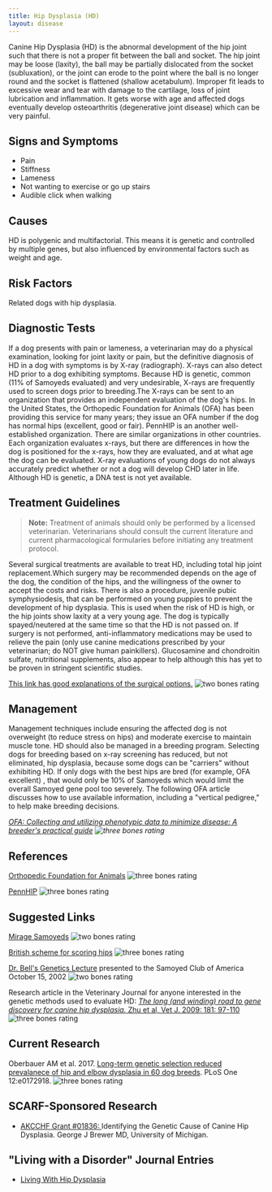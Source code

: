 ```yaml
---
title: Hip Dysplasia (HD)
layout: disease
---
```


Canine Hip Dysplasia (HD) is the abnormal development of the hip joint
such that there is not a proper fit between the ball and socket. The
hip joint may be loose (laxity), the ball may be partially dislocated
from the socket (subluxation), or the joint can erode to the point where
the ball is no longer round and the socket is flattened (shallow
acetabulum). Improper fit leads to excessive wear and tear with damage
to the cartilage, loss of joint lubrication and inflammation. It gets
worse with age and affected dogs eventually develop osteoarthritis
(degenerative joint disease) which can be very painful.

## Signs and Symptoms

- Pain
- Stiffness
- Lameness
- Not wanting to exercise or go up stairs
- Audible click when walking

## Causes

HD is polygenic and multifactorial. This means it is genetic and
controlled by multiple genes, but also influenced by environmental
factors such as weight and age.

## Risk Factors

Related dogs with hip dysplasia.

## Diagnostic Tests

If a dog presents with pain or lameness, a veterinarian may do a
physical examination, looking for joint laxity or pain, but the
definitive diagnosis of HD in a dog with symptoms is by X-ray
(radiograph). X-rays can also detect HD prior to a dog exhibiting
symptoms. Because HD is genetic, common (11% of Samoyeds evaluated) and
very undesirable, X-rays are frequently used to screen dogs prior to
breeding.The X-rays can be sent to an organization that provides an
independent evaluation of the dog's hips. In the United States, the
Orthopedic Foundation for Animals (OFA) has been providing this service
for many years; they issue an OFA number if the dog has normal hips
(excellent, good or fair). PennHIP is an another well-established
organization. There are similar organizations in other countries. Each
organization evaluates x-rays, but there are differences in how the dog
is positioned for the x-rays, how they are evaluated, and at what age
the dog can be evaluated. X-ray evaluations of young dogs do not always
accurately predict whether or not a dog will develop CHD later in life.
Although HD is genetic, a DNA test is not yet available.

## Treatment Guidelines

> **Note:** Treatment of animals should only be performed by a licensed
> veterinarian. Veterinarians should consult the current literature and
> current pharmacological formularies before initiating any treatment
> protocol.

Several surgical treatments are available to treat HD, including total
hip joint replacement.Which surgery may be recommended depends on the
age of the dog, the condition of the hips, and the willingness of the
owner to accept the costs and risks. There is also a procedure, juvenile
pubic symphysiodesis, that can be performed on young puppies to prevent
the development of hip dysplasia. This is used when the risk of HD is
high, or the hip joints show laxity at a very young age. The dog is
typically spayed/neutered at the same time so that the HD is not passed
on. If surgery is not performed, anti-inflammatory medications may be
used to relieve the pain (only use canine medications prescribed by your
veterinarian; do NOT give human painkillers). Glucosamine and
chondroitin sulfate, nutritional supplements, also appear to help
although this has yet to be proven in stringent scientific studies.

[This link has good explanations of the surgical options.](http://www.veterinarypartner.com/Content.plx?P=A&S=0&C=0&A=1916)
![two bones rating](/img/2-bones.png)

## Management

Management techniques include ensuring the affected dog is not
overweight (to reduce stress on hips) and moderate exercise to maintain
muscle tone. HD should also be managed in a breeding program. Selecting
dogs for breeding based on x-ray screening has reduced, but not
eliminated, hip dysplasia, because some dogs can be "carriers" without
exhibiting HD. If only dogs with the best hips are bred (for example,
OFA excellent) , that would only be 10% of Samoyeds which would limit
the overall Samoyed gene pool too severely. The following OFA article
discusses how to use available information, including a "vertical
pedigree," to help make breeding decisions.

_[OFA: Collecting and utilizing phenotypic data to minimize disease: A breeder's practical guide](https://ofa.org/wp-content/uploads/2021/11/hovanart.pdf)
![three bones rating](/img/3-bones.png)_

## References

[Orthopedic Foundation for Animals](https://www.ofa.org/diseases/hip-dysplasia)
![three bones rating](/img/3-bones.png)

[PennHIP](https://antechimagingservices.com/antechweb/pennhip)
![three bones rating](/img/3-bones.png)

## Suggested Links

[Mirage Samoyeds](http://www.mirage-samoyeds.com/hipofa.htm#links)
![two bones rating](/img/2-bones.png)

[British scheme for scoring hips](https://www.bva.co.uk/canine-health-schemes/hip-scheme/)
![three bones rating](/img/3-bones.png)

[Dr. Bell's Genetics Lecture](/files/dr_bell_genetics_lecture.pdf) presented to the Samoyed Club of America October 15, 2002
![two bones rating](/img/2-bones.png)

Research article in the Veterinary Journal for anyone interested in the genetic methods used to evaluate HD:
[_The long (and winding) road to gene discovery for canine hip dysplasia._ Zhu et al, Vet J. 2009: 181: 97-110](http://www.ncbi.nlm.nih.gov/pmc/articles/PMC2679856/?tool=pubmed)
![three bones rating](/img/3-bones.png)

## Current Research

Oberbauer AM et al. 2017. [Long-term genetic selection reduced prevalanece of hip and elbow dysplasia in 60 dog breeds](https://www.ncbi.nlm.nih.gov/pmc/articles/PMC5325577/). PLoS One 12:e0172918. ![three bones rating](/img/3-bones.png)

## SCARF-Sponsored Research

- [AKCCHF Grant #01836: ](/research/current-studies/akcchf-grant-01836) Identifying the Genetic Cause of Canine Hip Dysplasia. George J Brewer MD, University of Michigan.

## "Living with a Disorder" Journal Entries

- [Living With Hip Dysplasia](/diseases/hip-dysplasia-hd-living-with)
